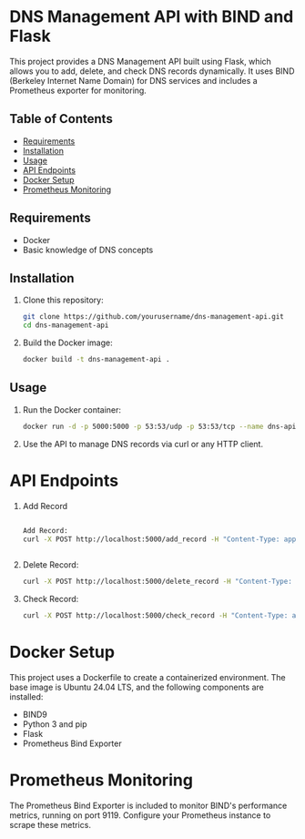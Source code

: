 # DNS Management API with BIND and Flask

This project provides a DNS Management API built using Flask, which allows you to add, delete, and check DNS records dynamically. It uses BIND (Berkeley Internet Name Domain) for DNS services and includes a Prometheus exporter for monitoring.

## Table of Contents

- [Requirements](#requirements)
- [Installation](#installation)
- [Usage](#usage)
- [API Endpoints](#api-endpoints)
- [Docker Setup](#docker-setup)
- [Prometheus Monitoring](#prometheus-monitoring)

## Requirements

- Docker
- Basic knowledge of DNS concepts

## Installation

1. Clone this repository:
   ```bash
   git clone https://github.com/yourusername/dns-management-api.git
   cd dns-management-api

2. Build the Docker image:
   ```bash
   docker build -t dns-management-api .

## Usage

1. Run the Docker container:
   ```bash
   docker run -d -p 5000:5000 -p 53:53/udp -p 53:53/tcp --name dns-api dns-management-api
2. Use the API to manage DNS records via curl or any HTTP client.

# API Endpoints

1. Add Record
   ```bash

   Add Record:
   curl -X POST http://localhost:5000/add_record -H "Content-Type: application/json" -d '{"domain": "test.com", "type": "A", "name": "test", "value": "192.168.1.10"}'
 
2. Delete Record:
   ```bash
   curl -X POST http://localhost:5000/delete_record -H "Content-Type: application/json" -d '{"domain": "test.com", "name": "test"}'

3. Check Record:
   ```bash
   curl -X POST http://localhost:5000/check_record -H "Content-Type: application/json" -d '{"domain": "test.com"}'


# Docker Setup

This project uses a Dockerfile to create a containerized environment. The base image is Ubuntu 24.04 LTS, and the following components are installed:

   - BIND9
   - Python 3 and pip
   - Flask
   - Prometheus Bind Exporter

# Prometheus Monitoring

The Prometheus Bind Exporter is included to monitor BIND's performance metrics, running on port 9119. Configure your Prometheus instance to scrape these metrics.
